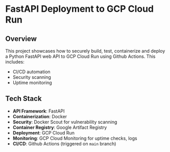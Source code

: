 # FastAPI Deployment to GCP Cloud Run

## Overview

This project showcases how to securely build, test, containerize and deploy a Python FastAPI web API to GCP Cloud Run using Github Actions. This includes:

- CI/CD automation
- Security scanning
- Uptime monitoring


## Tech Stack

- **API Framework**: FastAPI
- **Containerization**: Docker
- **Security**: Docker Scout for vulnerability scanning
- **Container Registry**: Google Artifact Registry
- **Deployment**: GCP Cloud Run
- **Monitoring**: GCP Cloud Monitoring for uptime checks, logs
- **CI/CD**: Github Actions (triggered on `main` branch)